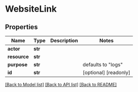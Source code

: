 # WebsiteLink

## Properties
Name | Type | Description | Notes
------------ | ------------- | ------------- | -------------
**actor** | **str** |  | 
**resource** | **str** |  | 
**purpose** | **str** |  | defaults to "logs"
**id** | **str** |  | [optional] [readonly] 

[[Back to Model list]](../README.md#documentation-for-models) [[Back to API list]](../README.md#documentation-for-api-endpoints) [[Back to README]](../README.md)


